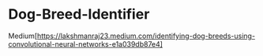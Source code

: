 # Dog-Breed-Identifier

Medium[https://lakshmanraj23.medium.com/identifying-dog-breeds-using-convolutional-neural-networks-e1a039db87e4]
